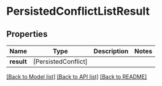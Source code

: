 # PersistedConflictListResult

## Properties
Name | Type | Description | Notes
------------ | ------------- | ------------- | -------------
**result** | [PersistedConflict] |  | 

[[Back to Model list]](../README.md#documentation-for-models) [[Back to API list]](../README.md#documentation-for-api-endpoints) [[Back to README]](../README.md)


